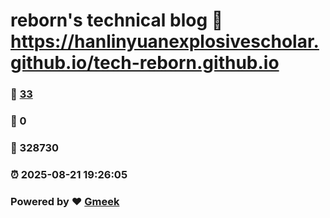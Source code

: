 # reborn's technical blog :link: https://hanlinyuanexplosivescholar.github.io/tech-reborn.github.io 
### :page_facing_up: [33](https://hanlinyuanexplosivescholar.github.io/tech-reborn.github.io/tag.html) 
### :speech_balloon: 0 
### :hibiscus: 328730 
### :alarm_clock: 2025-08-21 19:26:05 
### Powered by :heart: [Gmeek](https://github.com/Meekdai/Gmeek)
